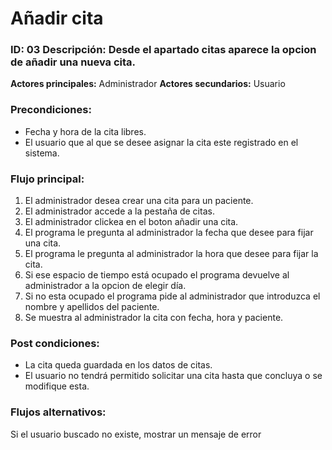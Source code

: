 # Añadir cita

### ID: 03 Descripción: Desde el apartado citas aparece la opcion de añadir una nueva cita.


 **Actores principales:** Administrador
 **Actores secundarios:** Usuario

### Precondiciones:
- Fecha y hora de la cita libres.
- El usuario que al que se desee asignar la cita este registrado en el sistema.
### Flujo principal:

  1. El administrador desea crear una cita para un paciente.
  2. El administrador accede a la pestaña de citas.
  3. El administrador clickea en el boton añadir una cita.
  4. El programa le pregunta al administrador la fecha que desee para fijar una cita.
  5. El programa le pregunta al administrador la hora que desee para fijar la cita.
  6. Si ese espacio de tiempo está ocupado el programa devuelve al administrador a la opcion de elegir día.
  7. Si no esta ocupado el programa pide al administrador que introduzca el nombre y apellidos del paciente.
  8. Se muestra al administrador la cita con fecha, hora y paciente.




### Post condiciones:
- La cita queda guardada en los datos de citas.
- El usuario no tendrá permitido solicitar una cita hasta que concluya o se modifique esta.


### Flujos alternativos:
Si el usuario buscado no existe, mostrar un mensaje de error

